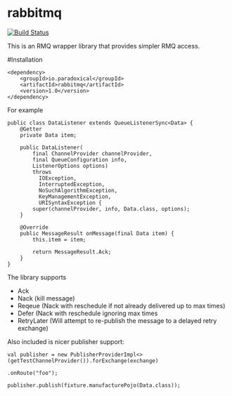 rabbitmq
========================
[![Build Status](https://travis-ci.org/paradoxical-io/francois.svg?branch=master)](https://travis-ci.org/paradoxical-io/rabbitmq)

This is an RMQ wrapper library that provides simpler RMQ access.

#Installation

```
<dependency>
    <groupId>io.paradoxical</groupId>
    <artifactId>rabbitmq</artifactId>
    <version>1.0</version>
</dependency>
```

For example

```
public class DataListener extends QueueListenerSync<Data> {
    @Getter
    private Data item;

    public DataListener(
        final ChannelProvider channelProvider, 
        final QueueConfiguration info, 
        ListenerOptions options) 
        throws
          IOException,
          InterruptedException,
          NoSuchAlgorithmException,
          KeyManagementException,
          URISyntaxException {
        super(channelProvider, info, Data.class, options);
    }

    @Override
    public MessageResult onMessage(final Data item) {
        this.item = item;

        return MessageResult.Ack;
    }
}
```

The library supports 

- Ack 
- Nack (kill message)
- Reqeue (Nack with reschedule if not already delivered up to max times)
- Defer (Nack with reschedule ignoring max times
- RetryLater (Will attempt to re-publish the message to a delayed retry exchange)

Also included is nicer publisher support:

```
val publisher = new PublisherProviderImpl<>(getTestChannelProvider()).forExchange(exchange)
                                                                     .onRoute("foo");

publisher.publish(fixture.manufacturePojo(Data.class));
```

 
